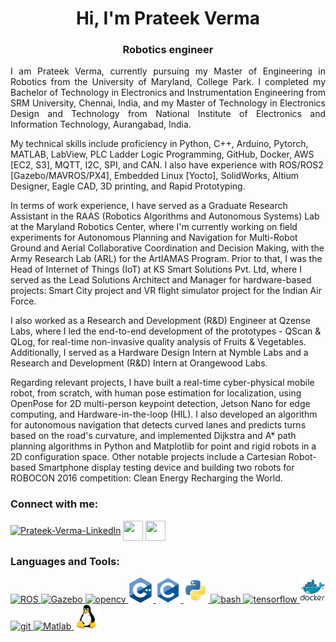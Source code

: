 <h1 align="center">Hi, I'm Prateek Verma</h1>
<h3 align="center">Robotics engineer</h3>

<p align="justify">
I am Prateek Verma, currently pursuing my Master of Engineering in Robotics from the University of Maryland, College Park. I completed my Bachelor of Technology in Electronics and Instrumentation Engineering from SRM University, Chennai, India, and my Master of Technology in Electronics Design and Technology from National Institute of Electronics and Information Technology, Aurangabad, India.

My technical skills include proficiency in Python, C++, Arduino, Pytorch, MATLAB, LabView, PLC Ladder Logic Programming, GitHub, Docker, AWS [EC2, S3], MQTT, I2C, SPI, and CAN. I also have experience with ROS/ROS2 [Gazebo/MAVROS/PX4], Embedded Linux [Yocto], SolidWorks, Altium Designer, Eagle CAD, 3D printing, and Rapid Prototyping.

In terms of work experience, I have served as a Graduate Research Assistant in the RAAS (Robotics Algorithms and Autonomous Systems) Lab at the Maryland Robotics Center, where I'm currently working on field experiments for Autonomous Planning and Navigation for Multi-Robot Ground and Aerial Collaborative Coordination and Decision Making, with the Army Research Lab (ARL) for the ArtIAMAS Program. Prior to that, I was the Head of Internet of Things (IoT) at KS Smart Solutions Pvt. Ltd, where I served as the Lead Solutions Architect and Manager for hardware-based projects: Smart City project and VR flight simulator project for the Indian Air Force.

I also worked as a Research and Development (R&D) Engineer at Qzense Labs, where I led the end-to-end development of the prototypes - QScan & QLog, for real-time non-invasive quality analysis of Fruits & Vegetables. Additionally, I served as a Hardware Design Intern at Nymble Labs and a Research and Development (R&D) Intern at Orangewood Labs.

Regarding relevant projects, I have built a real-time cyber-physical mobile robot, from scratch, with human pose estimation for localization, using OpenPose for 2D multi-person keypoint detection, Jetson Nano for edge computing, and Hardware-in-the-loop (HIL). I also developed an algorithm for autonomous navigation that detects curved lanes and predicts turns based on the road's curvature, and implemented Dijkstra and A* path planning algorithms in Python and Matplotlib for point and rigid robots in a 2D configuration space. Other notable projects include a Cartesian Robot-based Smartphone display testing device and building two robots for ROBOCON 2016 competition: Clean Energy Recharging the World.
</p>

<h3 align="left">Connect with me:</h3>
<p align="left">
<a href="https://www.linkedin.com/in/prateekverma11/" target="blank"><img align="center" src="https://raw.githubusercontent.com/rahuldkjain/github-profile-readme-generator/master/src/images/icons/Social/linked-in-alt.svg" alt="Prateek-Verma-LinkedIn" height="20" width="40" /></a>
<a href="mailto:verma@terpmail.umd.edu"><img align="center" src="https://cdn4.iconfinder.com/data/icons/social-media-logos-6/512/112-gmail_email_mail-256.png" width="32" height="32"></a>
<a href="https://github.com/prateekvrma"><img align="center" src="https://cdn.iconscout.com/icon/free/png-256/github-108-438008.png" width="32" height="32"></a> 
</p>

<h3 align="left">Languages and Tools:</h3>
<p align="left"> 
<a href="https://www.ros.org/" target="_blank" rel="noreferrer"> <img align="bottom" src="https://upload.wikimedia.org/wikipedia/commons/b/bb/Ros_logo.svg" alt="ROS" width="70" height="40"/> </a> 
<a href="https://gazebosim.org/" target="_blank" rel="noreferrer"> <img align="bottom" src="https://gazebosim.org/assets/images/gazebo_horz_pos_topbar.svg" alt="Gazebo" width="60" height="50"/> </a> 
<a href="https://opencv.org/" target="_blank" rel="noreferrer"> <img src="https://www.vectorlogo.zone/logos/opencv/opencv-icon.svg" alt="opencv" width="40" height="70"/> </a>
<a href="https://www.w3schools.com/cpp/" target="_blank" rel="noreferrer"> <img src="https://raw.githubusercontent.com/devicons/devicon/master/icons/cplusplus/cplusplus-original.svg" alt="cplusplus" width="40" height="40"/> </a> 
<a href="https://www.cprogramming.com/" target="_blank" rel="noreferrer"> <img src="https://raw.githubusercontent.com/devicons/devicon/master/icons/c/c-original.svg" alt="c" width="40" height="40"/> </a> 
<a href="https://www.python.org" target="_blank" rel="noreferrer"> <img src="https://raw.githubusercontent.com/devicons/devicon/master/icons/python/python-original.svg" alt="python" width="40" height="40"/> </a>
<a href="https://www.gnu.org/software/bash/" target="_blank" rel="noreferrer"> <img src="https://www.vectorlogo.zone/logos/gnu_bash/gnu_bash-icon.svg" alt="bash" width="40" height="40"/> </a> 
<a href="https://www.tensorflow.org" target="_blank" rel="noreferrer"> <img src="https://www.vectorlogo.zone/logos/tensorflow/tensorflow-icon.svg" alt="tensorflow" width="40" height="40"/> </a>
<a href="https://www.docker.com/" target="_blank" rel="noreferrer"> <img src="https://raw.githubusercontent.com/devicons/devicon/master/icons/docker/docker-original-wordmark.svg" alt="docker" width="40" height="40"/> </a>
<a href="https://git-scm.com/" target="_blank" rel="noreferrer"> <img src="https://www.vectorlogo.zone/logos/git-scm/git-scm-icon.svg" alt="git" width="40" height="40"/> </a> 
<a href="https://www.mathworks.com/products/matlab.html" target="_blank" rel="noreferrer"> <img src="https://upload.wikimedia.org/wikipedia/commons/thumb/2/21/Matlab_Logo.png/667px-Matlab_Logo.png" alt="Matlab" width="40" height="40"/> </a> 
<a href="https://www.linux.org/" target="_blank" rel="noreferrer"> <img src="https://raw.githubusercontent.com/devicons/devicon/master/icons/linux/linux-original.svg" alt="linux" width="40" height="40"/> </a>
